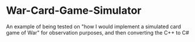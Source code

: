# War-Card-Game-Simulator
An example of being tested on "how I would implement a simulated card game of War" for observation purposes, and then converting the C++ to C#
